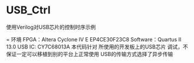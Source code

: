 # USB_Ctrl
使用Verilog对USB芯片的控制时序示例

= 环境
FPGA：Altera Cyclone IV E EP4CE30F23C8
Software：Quartus II 13.0
USB IC: CY7C68013A
本代码针对 所使用的开发板上的USB芯片 调试，不保证一定可以移植到别的平台上正常使用
USB的传输方式选择了异步传输
